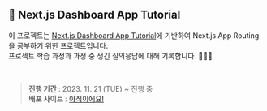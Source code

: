 ## 🖤 Next.js Dashboard App Tutorial

이 프로젝트는 [Next.js Dashboard App Tutorial](https://nextjs.org/learn/dashboard-app)에 기반하여 Next.js App Routing을 공부하기 위한 프로젝트입니다.<br />
프로젝트 학습 과정과 과정 중 생긴 질의응답에 대해 기록합니다. 👩🏻‍💻

<br />

> **진행 기간** : 2023. 11. 21 (TUE) ~ 진행 중<br />**배포 사이트** : [아직이에요!]()

<br />
